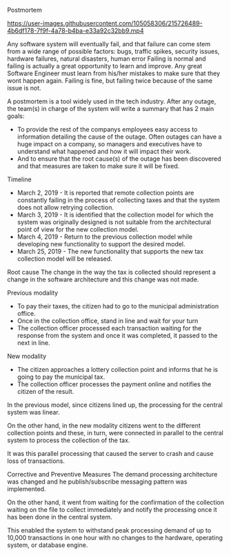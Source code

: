 Postmortem

https://user-images.githubusercontent.com/105058306/215726489-4b6df178-7f9f-4a78-b4ba-e33a92c32bb9.mp4



Any software system will eventually fail, and that failure can come stem from a wide range of possible factors: bugs, traffic spikes, security issues, hardware failures, natural disasters, human error Failing is normal and failing is actually a great opportunity to learn and improve. Any great Software Engineer must learn from his/her mistakes to make sure that they wont happen again. Failing is fine, but failing twice because of the same issue is not.

A postmortem is a tool widely used in the tech industry. After any outage, the team(s) in charge of the system will write a summary that has 2 main goals:

* To provide the rest of the companys employees easy access to information detailing the cause of the outage. Often outages can have a huge impact on a company, so managers and executives have to understand what happened and how it will impact their work.
* And to ensure that the root cause(s) of the outage has been discovered and that measures are taken to make sure it will be fixed.

Timeline
* March 2, 2019 - It is reported that remote collection points are constantly failing in the process of collecting taxes and that the system does not allow retrying collection.
* March 3, 2019 - It is identified that the collection model for which the system was originally designed is not suitable from the architectural point of view for the new collection model.
* March 4, 2019 - Return to the previous collection model while developing new functionality to support the desired model.
* March 25, 2019 - The new functionality that supports the new tax collection model will be released.

Root cause
The change in the way the tax is collected should represent a change in the software architecture and this change was not made.

Previous modality

* To pay their taxes, the citizen had to go to the municipal administration office.
* Once in the collection office, stand in line and wait for your turn
* The collection officer processed each transaction waiting for the response from the system and once it was completed, it passed to the next in line.

New modality

* The citizen approaches a lottery collection point and informs that he is going to pay the municipal tax.
* The collection officer processes the payment online and notifies the citizen of the result.

In the previous model, since citizens lined up, the processing for the central system was linear.

On the other hand, in the new modality citizens went to the different collection points and these, in turn, were connected in parallel to the central system to process the collection of the tax.

It was this parallel processing that caused the server to crash and cause loss of transactions.

Corrective and Preventive Measures
The demand processing architecture was changed and he publish/subscribe messaging pattern was implemented.

On the other hand, it went from waiting for the confirmation of the collection waiting on the file to collect immediately and notify the processing once it has been done in the central system.

This enabled the system to withstand peak processing demand of up to 10,000 transactions in one hour with no changes to the hardware, operating system, or database engine.
